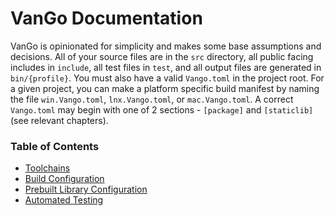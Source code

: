# VanGo Documentation

VanGo is opinionated for simplicity and makes some base assumptions and decisions. All of your source files are in the `src` directory, all public facing includes in `include`, all test files in `test`, and all output files are generated in `bin/{profile}`. You must also have a valid `Vango.toml` in the project root. For a given project, you can make a platform specific build manifest by naming the file `win.Vango.toml`, `lnx.Vango.toml`, or `mac.Vango.toml`. A correct `Vango.toml` may begin with one of 2 sections - `[package]` and `[staticlib]` (see relevant chapters).

### Table of Contents
- [Toolchains](toolchains.md)
- [Build Configuration](builds.md)
- [Prebuilt Library Configuration](libraries.md)
- [Automated Testing](testing.md)

